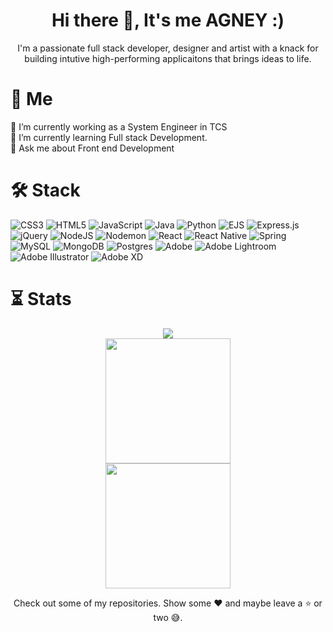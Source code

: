 <h1 align= "center">Hi there 👋, It's me AGNEY :)</h1> 

<p align= "center">I'm a passionate full stack developer, designer and artist with a knack for building intutive high-performing applicaitons that brings ideas to life.</p>

# 🚀 Me
🔭 I’m currently working as a System Engineer in TCS<br>🌱 I’m currently learning Full stack Development.<br>💬 Ask me about Front end Development<br>

# 🛠️ Stack
![CSS3](https://img.shields.io/badge/css3-%231572B6.svg?style=for-the-badge&logo=css3&logoColor=white) ![HTML5](https://img.shields.io/badge/html5-%23E34F26.svg?style=for-the-badge&logo=html5&logoColor=white) ![JavaScript](https://img.shields.io/badge/javascript-%23323330.svg?style=for-the-badge&logo=javascript&logoColor=%23F7DF1E) ![Java](https://img.shields.io/badge/java-%23ED8B00.svg?style=for-the-badge&logo=openjdk&logoColor=white) ![Python](https://img.shields.io/badge/python-3670A0?style=for-the-badge&logo=python&logoColor=ffdd54) ![EJS](https://img.shields.io/badge/ejs-%23B4CA65.svg?style=for-the-badge&logo=ejs&logoColor=black) ![Express.js](https://img.shields.io/badge/express.js-%23404d59.svg?style=for-the-badge&logo=express&logoColor=%2361DAFB) ![jQuery](https://img.shields.io/badge/jquery-%230769AD.svg?style=for-the-badge&logo=jquery&logoColor=white) ![NodeJS](https://img.shields.io/badge/node.js-6DA55F?style=for-the-badge&logo=node.js&logoColor=white) ![Nodemon](https://img.shields.io/badge/NODEMON-%23323330.svg?style=for-the-badge&logo=nodemon&logoColor=%BBDEAD) ![React](https://img.shields.io/badge/react-%2320232a.svg?style=for-the-badge&logo=react&logoColor=%2361DAFB) ![React Native](https://img.shields.io/badge/react_native-%2320232a.svg?style=for-the-badge&logo=react&logoColor=%2361DAFB) ![Spring](https://img.shields.io/badge/spring-%236DB33F.svg?style=for-the-badge&logo=spring&logoColor=white) ![MySQL](https://img.shields.io/badge/mysql-4479A1.svg?style=for-the-badge&logo=mysql&logoColor=white) ![MongoDB](https://img.shields.io/badge/MongoDB-%234ea94b.svg?style=for-the-badge&logo=mongodb&logoColor=white) ![Postgres](https://img.shields.io/badge/postgres-%23316192.svg?style=for-the-badge&logo=postgresql&logoColor=white) ![Adobe](https://img.shields.io/badge/adobe-%23FF0000.svg?style=for-the-badge&logo=adobe&logoColor=white) ![Adobe Lightroom](https://img.shields.io/badge/Adobe%20Lightroom-31A8FF.svg?style=for-the-badge&logo=Adobe%20Lightroom&logoColor=white) ![Adobe Illustrator](https://img.shields.io/badge/adobe%20illustrator-%23FF9A00.svg?style=for-the-badge&logo=adobe%20illustrator&logoColor=white) ![Adobe XD](https://img.shields.io/badge/Adobe%20XD-470137?style=for-the-badge&logo=Adobe%20XD&logoColor=#FF61F6)
# ⏳ Stats
<p align = "center">
   <img align = "center" src = "https://nirzak-streak-stats.vercel.app/?user=agneysaidas&theme=transparent&hide_border=true"/></br>
   <img align = "center" height = "200" src = "https://github-readme-stats.vercel.app/api?username=agneysaidas&theme=transparent&hide_border=true&include_all_commits=false&count_private=false" /></br>
   <img align = "center" height = "200" src =  "https://github-readme-stats.vercel.app/api/top-langs/?username=agneysaidas&theme=transparent&hide_border=true&include_all_commits=true&count_private=true&layout=compact"/>
</p>




<p align="center">Check out some of my repositories. Show some ❤️ and maybe leave a ⭐ or two 😅.</p>
